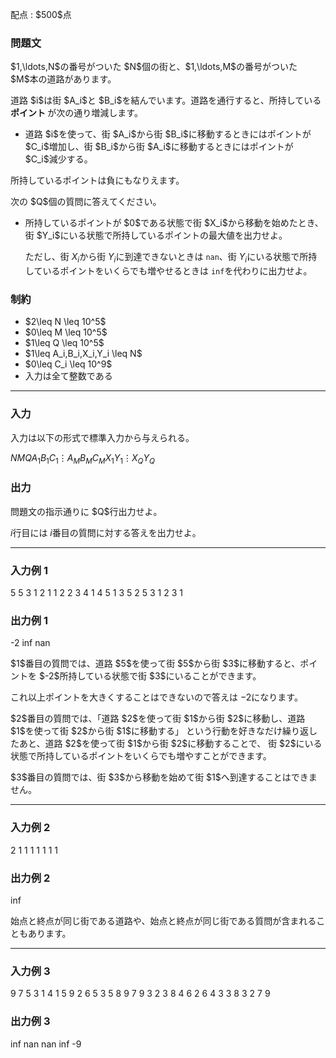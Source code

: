 
<div>

<span>

<span>

<p>
配点 : $500$点
</p>

<div>

<section>

### **問題文**

<p>
$1,\ldots,N$の番号がついた $N$個の街と、$1,\ldots,M$の番号がついた $M$本の道路があります。
</p>

<p>
道路 $i$は街 $A_i$と $B_i$を結んでいます。道路を通行すると、所持している 
<strong>
ポイント
</strong>
が次の通り増減します。  
</p>

<ul>

<li>
道路 $i$を使って、街 $A_i$から街 $B_i$に移動するときにはポイントが $C_i$増加し、街 $B_i$から街 $A_i$に移動するときにはポイントが $C_i$減少する。  
</li>

</ul>

<p>
所持しているポイントは負にもなりえます。
</p>

<p>
次の $Q$個の質問に答えてください。
</p>

<ul>

<li>
所持しているポイントが $0$である状態で街 $X_i$から移動を始めたとき、街 $Y_i$にいる状態で所持しているポイントの最大値を出力せよ。

ただし、街 $X_i$から街 $Y_i$に到達できないときは `nan`、街 $Y_i$にいる状態で所持しているポイントをいくらでも増やせるときは `inf`を代わりに出力せよ。
</li>

</ul>

</section>

</div>

<div>

<section>

### **制約**

<ul>

<li>
$2\leq N \leq 10^5$
</li>

<li>
$0\leq M \leq 10^5$
</li>

<li>
$1\leq Q \leq 10^5$
</li>

<li>
$1\leq A_i,B_i,X_i,Y_i \leq N$
</li>

<li>
$0\leq C_i \leq 10^9$
</li>

<li>
入力は全て整数である
</li>

</ul>

</section>

</div>

---

<div>

<div>

<section>

### **入力**

<p>
入力は以下の形式で標準入力から与えられる。
</p>

<div>

$N$$M$$Q$$A_1$$B_1$$C_1$$\vdots$$A_M$$B_M$$C_M$$X_1$$Y_1$$\vdots$$X_Q$$Y_Q$
</div>

</section>

</div>

<div>

<section>

### **出力**

<p>
問題文の指示通りに $Q$行出力せよ。

$i$行目には $i$番目の質問に対する答えを出力せよ。
</p>

</section>

</div>

</div>

---

<div>

<section>

### **入力例 1**

<div>

5 5 3
1 2 1
1 2 2
3 4 1
4 5 1
3 5 2
5 3
1 2
3 1

</div>

</section>

</div>

<div>

<section>

### **出力例 1**

<div>

-2
inf
nan

</div>

<p>
$1$番目の質問では、道路 $5$を使って街 $5$から街 $3$に移動すると、ポイントを $-2$所持している状態で街 $3$にいることができます。

これ以上ポイントを大きくすることはできないので答えは $-2$になります。
</p>

<p>
$2$番目の質問では、「道路 $2$を使って街 $1$から街 $2$に移動し、道路 $1$を使って街 $2$から街 $1$に移動する」
という行動を好きなだけ繰り返したあと、道路 $2$を使って街 $1$から街 $2$に移動することで、
街 $2$にいる状態で所持しているポイントをいくらでも増やすことができます。
</p>

<p>
$3$番目の質問では、街 $3$から移動を始めて街 $1$へ到達することはできません。
</p>

</section>

</div>

---

<div>

<section>

### **入力例 2**

<div>

2 1 1
1 1 1
1 1

</div>

</section>

</div>

<div>

<section>

### **出力例 2**

<div>

inf

</div>

<p>
始点と終点が同じ街である道路や、始点と終点が同じ街である質問が含まれることもあります。
</p>

</section>

</div>

---

<div>

<section>

### **入力例 3**

<div>

9 7 5
3 1 4
1 5 9
2 6 5
3 5 8
9 7 9
3 2 3
8 4 6
2 6
4 3
3 8
3 2
7 9

</div>

</section>

</div>

<div>

<section>

### **出力例 3**

<div>

inf
nan
nan
inf
-9

</div>

</section>

</div>

</span>

</span>

</div>
